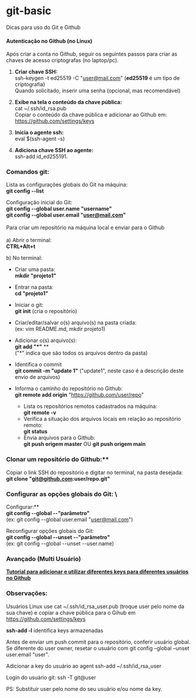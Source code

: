 # git-basic
Dicas para uso do Git e Github

#### Autenticação no Github (no Linux)

Após criar a conta no Github, seguir os seguintes passos para criar as chaves de acesso criptografas (no laptop/pc).

1. **Criar chave SSH:** \
   ssh-keygen -t ed25519 -C "user@mail.com" (**ed25519** é um tipo de criptografia) \
Quando solicitado, inserir uma senha (opcional, mas recomendável)

2. **Exibe na tela o conteúdo da chave pública:** \
cat ~/.ssh/id_rsa.pub \
Copiar o conteúdo da chave pública e adicionar ao Github em: https://github.com/settings/keys

3. **Inicia o agente ssh:** \
eval $(ssh-agent -s)

4. **Adiciona chave SSH ao agente:** \
ssh-add id_ed255191. 

### Comandos git:

Lista as configurações globais do Git na máquina: \
**git config --list**
   
Configuração inicial do Git: \
 **git config --global user.name "username"** \
 **git config --global user.email "user@mail.com"** \
 \
 Para criar um repositório na máquina local e enviar para o Github \
 \
   a) Abrir o terminal:\
   **CTRL+Alt+t**
   
   b) No terminal:

   * Criar uma pasta: \
  **mkdir "projeto1"**

   * Entrar na pasta: \
  **cd "projeto1"**
   * Iniciar o git: \
  **git init** (cria o repositório)
   * Criar/editar/salvar o(s) arquivo(s) na pasta criada: \
  (ex: vim README.md, mkdir projeto1)
   * Adicionar o(s) arquivo(s): \
  **git add "*"**  ** \
  ("*" indica que são todos os arquivos dentro da pasta)
   * Identifica o commit \
  **git commit -m "update 1"**
  ("update1", neste caso é a descrição deste envio de arquivos)
* Informa o caminho do repositório no Github: \
  **git remote add origin** "https://github.com/user/repo"
   * Lista os repositórios remotos cadastrados na máquina: \
  **git remote -v**
   * Verifica a situação dos arquivos locais em relação ao repositório remoto: \
   **git status**
   * Envia arquivos para o Github: \
  **git push origem master** OU **git push origem main**

### Clonar um repositório do Github:** 
Copiar o link SSH do repositório e digitar no terminal, na pasta desejada: \
**git clone "git@github.com:user/repo.git"**

### Configurar as opções globais do Git: \
Configurar:** \
**git config --global --"parâmetro"** \
(ex: git config --global user.email "user@mail.com")

Reconfigurar opções globais do Git: \
**git config --global --unset --"parâmetro"** \
(ex: git config --global --unset --user.name)

### Avançado (Multi Usuário)
[**Tutorial para adicionar e utilizar diferentes keys para diferentes usuários no Github**](https://www.freecodecamp.org/portuguese/news/como-gerenciar-diversas-contas-do-github-em-uma-unica-maquina-com-chaves-ssh/)
### Observações:
Usuários Linux use cat ~/.ssh/id_rsa_user.pub (troque user pelo nome da sua chave) e copiar a chave pública para o Gihub em https://github.com/settings/keys

**ssh-add -l** identifica keys armazenadas


Antes de enviar um push commit para o repositório, conferir usuário global. Se diferente do user owner, resetar o usuário com git config –global –unset user.email "user". 

Adicionar a key do usuário ao agent ssh-add ~/.ssh/id_rsa_user

Login do usuário git: ssh -T git@user

PS: Substituir user pelo nome do seu usuário e/ou nome da key.



